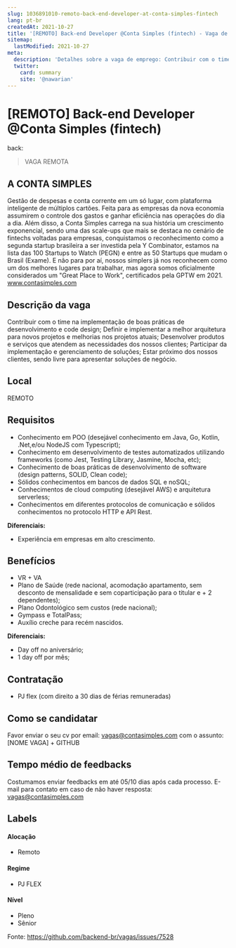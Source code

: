 ```yaml
---
slug: 1036891010-remoto-back-end-developer-at-conta-simples-fintech
lang: pt-br
createdAt: 2021-10-27
title: '[REMOTO] Back-end Developer @Conta Simples (fintech) - Vaga de Emprego'
sitemap:
  lastModified: 2021-10-27
meta:
  description: 'Detalhes sobre a vaga de emprego: Contribuir com o time na implementação de boas práticas de desenvolvimento e code design; Definir e implementar a melhor arquitetura para novos projetos e melhorias nos projetos atuais; Desenvolver produtos e serviços que atendem as necessidades dos nossos clientes; Participar da implementação e gerenciamento de soluções; Estar próximo dos nossos clientes, sendo livre para apresentar soluções de negócio.'
  twitter:
    card: summary
    site: '@nawarian'
---
```


# [REMOTO] Back-end Developer @Conta Simples (fintech)

back:

<!--
==================================================
Caso a vaga for remoto durante a pandemia informar no texto "Remoto durante o covid"
==================================================
-->
<!-- 
==================================================
POR FAVOR, SÓ POSTE SE A VAGA FOR PARA BACK-END!

Não faça distinção de gênero no título da vaga.

Use: "Back-End Developer" ao invés de 
"Desenvolvedor Back-End" \o/

Exemplo: `[São Paulo] Back-End Developer @ NOME DA EMPRESA`
==================================================
-->
<!--
==================================================
Caso a vaga for remoto durante a pandemia deixar a linha abaixo
==================================================
-->
> VAGA REMOTA

## A CONTA SIMPLES

Gestão de despesas e conta corrente em um só lugar, com plataforma inteligente de múltiplos cartões. Feita para as empresas da nova economia assumirem o controle dos gastos e ganhar eficiência nas operações do dia a dia.
Além disso, a Conta Simples carrega na sua história um crescimento exponencial, sendo uma das scale-ups que mais se destaca no cenário de fintechs voltadas para empresas, conquistamos o reconhecimento como a segunda startup brasileira a ser investida pela Y Combinator, estamos na lista das 100 Startups to Watch (PEGN) e entre as 50 Startups que mudam o Brasil (Exame). 
E não para por aí, nossos simplers já nos reconhecem como um dos melhores lugares para trabalhar, mas agora somos oficialmente considerados um "Great Place to Work", certificados pela GPTW em 2021.
www.contasimples.com

## Descrição da vaga

Contribuir com o time na implementação de boas práticas de desenvolvimento e code design;
Definir e implementar a melhor arquitetura para novos projetos e melhorias nos projetos atuais;
Desenvolver produtos e serviços que atendem as necessidades dos nossos clientes;
Participar da implementação e gerenciamento de soluções;
Estar próximo dos nossos clientes, sendo livre para apresentar soluções de negócio.

## Local

REMOTO

## Requisitos
- Conhecimento em POO (desejável conhecimento em Java, Go, Kotlin, .Net,e/ou NodeJS com Typescript);
- Conhecimento em desenvolvimento de testes automatizados utilizando frameworks (como Jest, Testing Library, Jasmine, Mocha, etc);
- Conhecimento de boas práticas de desenvolvimento de software (design patterns, SOLID, Clean code);
- Sólidos conhecimentos em bancos de dados SQL e noSQL;
- Conhecimentos de cloud computing (desejável AWS) e arquitetura serverless;
- Conhecimentos em diferentes protocolos de comunicação e sólidos conhecimentos no protocolo HTTP e API Rest.

**Diferenciais:**
- Experiência em empresas em alto crescimento.

## Benefícios
- VR + VA
- Plano de Saúde (rede nacional, acomodação apartamento, sem desconto de mensalidade e sem coparticipação para o titular e + 2 dependentes);
- Plano Odontológico sem custos (rede nacional);
- Gympass e TotalPass;
- Auxílio creche para recém nascidos.

**Diferenciais:**
- Day off no aniversário;
- 1 day off por mês;

## Contratação

- PJ flex (com direito a 30 dias de férias remuneradas)

## Como se candidatar

Favor enviar o seu cv por email: vagas@contasimples.com com o assunto: [NOME VAGA] + GITHUB

## Tempo médio de feedbacks

Costumamos enviar feedbacks em até 05/10 dias após cada processo.
E-mail para contato em caso de não haver resposta: vagas@contasimples.com

## Labels
<!-- retire os labels que não fazem sentido à vaga -->

#### Alocação
- Remoto

#### Regime
- PJ FLEX

#### Nível
- Pleno
- Sênior




Fonte: https://github.com/backend-br/vagas/issues/7528